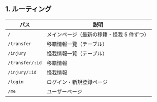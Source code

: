 ## 1. ルーティング

| パス            | 説明                                      |
| --------------- | ----------------------------------------- |
| `/`             | メインページ（最新の移籍・怪我 5 件ずつ） |
| `/transfer`     | 移籍情報一覧（テーブル）                  |
| `/injury`       | 怪我情報一覧（テーブル）                  |
| `/transfer/:id` | 移籍情報                                  |
| `/injury/:id`   | 怪我情報                                  |
| `/login`        | ログイン・新規登録ページ                  |
| `/me`           | ユーザーページ                            |
